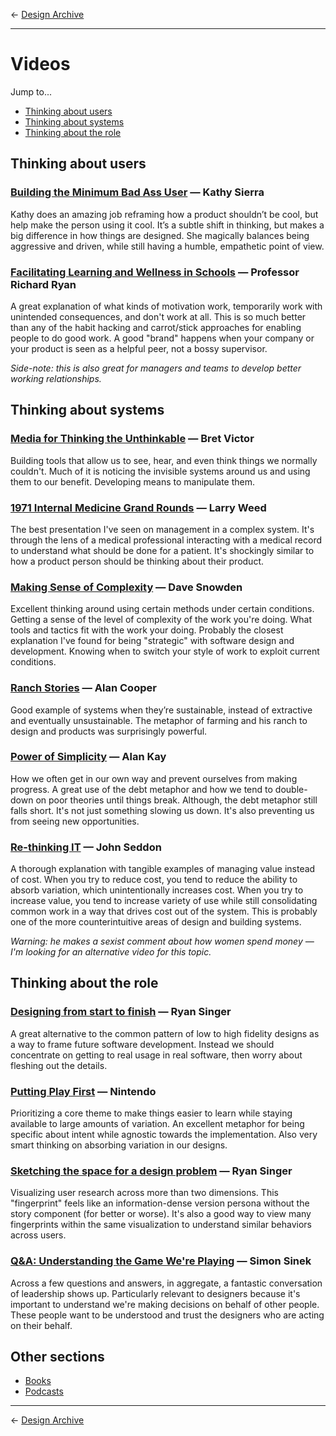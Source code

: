 &larr; [Design Archive](https://github.com/danritz/design-archive/blob/master/README.md)

***

# Videos

Jump to...

- [Thinking about users](https://github.com/danritz/design-archive/blob/master/videos.md#thinking-about-users)
- [Thinking about systems](https://github.com/danritz/design-archive/blob/master/videos.md#thinking-about-systems)
- [Thinking about the role](https://github.com/danritz/design-archive/blob/master/videos.md#thinking-about-the-role)

## Thinking about users

### [Building the Minimum Bad Ass User](https://vimeo.com/81625882) — Kathy Sierra

Kathy does an amazing job reframing how a product shouldn’t be cool, but help make the person using it cool. It’s a subtle shift in thinking, but makes a big difference in how things are designed. She magically balances being aggressive and driven, while still having a humble, empathetic point of view.

### [Facilitating Learning and Wellness in Schools](https://www.youtube.com/watch?v=1VBywz1c4cs) — Professor Richard Ryan

A great explanation of what kinds of motivation work, temporarily work with unintended consequences, and don't work at all. This is so much better than any of the habit hacking and carrot/stick approaches for enabling people to do good work. A good "brand" happens when your company or your product is seen as a helpful peer, not a bossy supervisor.

*Side-note: this is also great for managers and teams to develop better working relationships.*

## Thinking about systems

### [Media for Thinking the Unthinkable](https://vimeo.com/67076984) — Bret Victor

Building tools that allow us to see, hear, and even think things we normally couldn't. Much of it is noticing the invisible systems around us and using them to our benefit. Developing means to manipulate them.

### [1971 Internal Medicine Grand Rounds](https://www.youtube.com/watch?v=qMsPXSMTpFI) — Larry Weed

The best presentation I've seen on management in a complex system. It's through the lens of a medical professional interacting with a medical record to understand what should be done for a patient. It's shockingly similar to how a product person should be thinking about their product.

### [Making Sense of Complexity](https://youtu.be/y6RfqmTZejU) — Dave Snowden

Excellent thinking around using certain methods under certain conditions. Getting a sense of the level of complexity of the work you're doing. What tools and tactics fit with the work your doing. Probably the closest explanation I've found for being "strategic" with software design and development. Knowing when to switch your style of work to exploit current conditions.

### [Ranch Stories](https://vimeo.com/178863080) — Alan Cooper

Good example of systems when they’re sustainable, instead of extractive and eventually unsustainable. The metaphor of farming and his ranch to design and products was surprisingly powerful.

### [Power of Simplicity](https://youtu.be/NdSD07U5uBs) — Alan Kay

How we often get in our own way and prevent ourselves from making progress. A great use of the debt metaphor and how we tend to double-down on poor theories until things break. Although, the debt metaphor still falls short. It's not just something slowing us down. It's also preventing us from seeing new opportunities.

### [Re-thinking IT](https://vimeo.com/19122939) — John Seddon

A thorough explanation with tangible examples of managing value instead of cost. When you try to reduce cost, you tend to reduce the ability to absorb variation, which unintentionally increases cost. When you try to increase value, you tend to increase variety of use while still consolidating common work in a way that drives cost out of the system. This is probably one of the more counterintuitive areas of design and building systems.

*Warning: he makes a sexist comment about how women spend money — I'm looking for an alternative video for this topic.*


## Thinking about the role

### [Designing from start to finish](https://vimeo.com/16814487) — Ryan Singer

A great alternative to the common pattern of low to high fidelity designs as a way to frame future software development. Instead we should concentrate on getting to real usage in real software, then worry about fleshing out the details.

### [Putting Play First](https://www.youtube.com/watch?v=2u6HTG8LuXQ) — Nintendo

Prioritizing a core theme to make things easier to learn while staying available to large amounts of variation. An excellent metaphor for being specific about intent while agnostic towards the implementation. Also very smart thinking on absorbing variation in our designs.

### [Sketching the space for a design problem](https://www.youtube.com/watch?v=l7KBca1eyPo) — Ryan Singer

Visualizing user research across more than two dimensions. This "fingerprint" feels like an information-dense version persona without the story component (for better or worse). It's also a good way to view many fingerprints within the same visualization to understand similar behaviors across users.

### [Q&A: Understanding the Game We're Playing](https://creativemornings.com/talks/simon-sinek-251/) — Simon Sinek

Across a few questions and answers, in aggregate, a fantastic conversation of leadership shows up. Particularly relevant to designers because it's important to understand we're making decisions on behalf of other people. These people want to be understood and trust the designers who are acting on their behalf.

## Other sections

* [Books](https://github.com/danritz/design-archive/blob/master/books.md)
* [Podcasts](https://github.com/danritz/design-archive/blob/master/podcasts.md)

***

&larr; [Design Archive](https://github.com/danritz/design-archive/blob/master/README.md)
